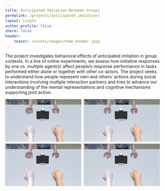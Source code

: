 ```yaml
---
title: Anticipated Imitation Between Groups
permalink: /projects/anticipated_imitation/
layout: single
author_profile: false
share: false
header:
    teaser: /assets/images/home_header.jpeg
---
```


The project investigates behavioral effects of anticipated imitation in group contexts. In a line of online experiments, we assess how imitative responses by one vs. multiple agent(s) affect people’s response performance in tasks performed either alone or together with other co-actors. The project seeks to understand how people represent own and others’ actions during social interactions involving multiple interaction partners and tries to advance our understanding of the mental representations and cognitive mechanisms supporting joint action.  

<img src="../../assets/images/projects/Conditions Overview.png" alt="some text">
